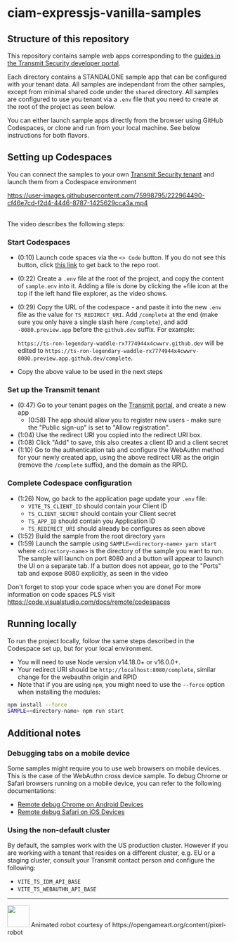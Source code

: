 # ciam-expressjs-vanilla-samples

## Structure of this repository

This repository contains sample web apps corresponding to the
[guides in the Transmit Security developer portal](https://developer.transmitsecurity.com/guides/guides_intro/).

Each directory contains a STANDALONE sample app that can be configured with your tenant data. 
All samples are independant from the other samples, except from minimal shared code under the `shared` directory.
All samples are configured to use you tenant via a `.env` file that you need to create at the root of the project as seen below.

You can either launch sample apps directly from the browser using GitHub Codespaces, or clone and
run from your local machine. See below instructions for both flavors.

## Setting up Codespaces

You can connect the samples to your own
[Transmit Security tenant](https://portal.identity.security/) and launch them from a Codespace
environment


https://user-images.githubusercontent.com/75998795/222964490-cf46e7cd-f2d4-4446-8787-1425629cca3a.mp4


<br>
The video describes the following steps:

### Start Codespaces

- (0:10) Launch code spaces via the `<> Code` button. If you do not see this button, click [this link](https://github.com/TransmitSecurity/ciam-expressjs-vanilla-samples) to get back to the repo root.
- (0:22) Create a `.env` file at the root of the project, and copy the content of `sample.env` into it. Adding a file is done by clicking the +file icon at the top if the left hand file explorer, as the video shows.
- (0:29) Copy the URL of the codespace - and paste it into the new `.env` file as the value for `TS_REDIRECT_URI`. Add `/complete` at the end (make sure you only have a single slash here `/complete`), and add `-8080.preview.app` before the `github.dev` suffix. For example:

  `https://ts-ron-legendary-waddle-rx7774944x4cwwrv.github.dev` will be edited to 
  `https://ts-ron-legendary-waddle-rx7774944x4cwwrv-8080.preview.app.github.dev/complete`.
  
- Copy the above value to be used in the next steps

### Set up the Transmit tenant

- (0:47) Go to your tenant pages on the [Transmit portal](https://portal.identity.security/), and
  create a new app
  - (0:58) The app should allow you to register new users - make sure the "Public sign-up" is set to "Allow registration".
- (1:04) Use the redirect URI you copied into the redirect URI box.
- (1:08) Click "Add" to save, this also creates a client ID and a client secret
- (1:10) Go to the authentication tab and configure the WebAuthn method for your newly created app, using the above redirect URI as the origin (remove the `/complete` suffix), and the domain as the RPID.

### Complete Codespace configuration

- (1:26) Now, go back to the application page update your `.env` file:
  - `VITE_TS_CLIENT_ID` should contain your Client ID
  - `TS_CLIENT_SECRET` should contain your Client secret
  - `TS_APP_ID` should contain you Application ID
  - `TS_REDIRECT_URI` should already be configures as seen above
- (1:52) Build the sample from the root directory `yarn`
- (1:59) Launch the sample using `SAMPLE=<directory-name> yarn start` where `<directory-name>` is the directory of the sample you want to run. The sample will launch on port 8080 and a button will appear to launch the UI on a separate tab. If a button does not appear, go to the "Ports" tab and expose 8080 explicitly, as seen in the video

Don't forget to stop your code space when you are done! For more information on code spaces PLS
visit https://code.visualstudio.com/docs/remote/codespaces

## Running locally

To run the project locally, follow the same steps described in the Codespace set up, but for your
local environment.

- You will need to use Node version v14.18.0+ or v16.0.0+.
- Your redirect URI should be `http://localhost:8080/complete`, similar change for the webauthn origin and RPID
- Note that if you are using `npm`, you might need to use the `--force` option when installing the modules:

```bash
npm install --force
SAMPLE=<directory-name> npm run start
```

## Additional notes
### Debugging tabs on a mobile device

Some samples might require you to use web browsers on mobile devices. This is the case of the
WebAuthn cross device sample. To debug Chrome or Safari browsers running on a mobile device, you can
refer to the following documentations:

- [Remote debug Chrome on Android Devices](https://developer.chrome.com/docs/devtools/remote-debugging/)
- [Remote debug Safari on iOS Devices](https://webkit.org/web-inspector/enabling-web-inspector/)
  

### Using the non-default cluster

By default, the samples work with the US production cluster. However if you are working with a tenant that resides on a different cluster, e.g. EU or a staging cluster, consult your Transmit contact person and configure the following:

- `VITE_TS_IDM_API_BASE`
- `VITE_TS_WEBAUTHN_API_BASE`

---

<img src="https://user-images.githubusercontent.com/75998795/220656769-23c0ddda-cf03-4d45-94b9-9b32dd4b9750.gif" width="50" height="50"/>
Animated robot courtesy of https://opengameart.org/content/pixel-robot
